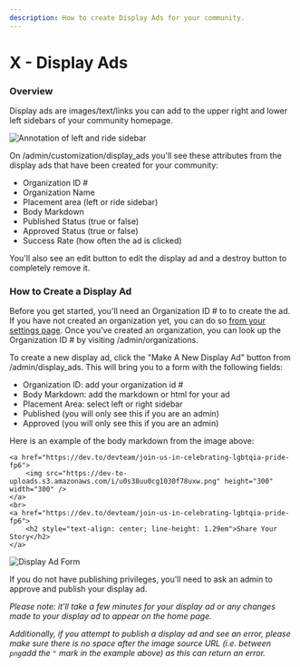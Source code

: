 ```yaml
---
description: How to create Display Ads for your community.
---
```


# X - Display Ads

### Overview

Display ads are images/text/links you can add to the upper right and lower left sidebars of your community homepage.

![Annotation of left and ride sidebar](/img/image-2020-10-19-at-3.38.53-pm.png)

On /admin/customization/display_ads you'll see these attributes from the display ads that have been created for your community:

- Organization ID \#
- Organization Name
- Placement area \(left or ride sidebar\)
- Body Markdown
- Published Status \(true or false\)
- Approved Status \(true or false\)
- Success Rate \(how often the ad is clicked\)

You'll also see an edit button to edit the display ad and a destroy button to completely remove it.

### How to Create a Display Ad

Before you get started, you'll need an Organization ID \# to to create the ad. If you have not created an organization yet, you can do so [from your settings page](../community-tips/organization-pages.md). Once you've created an organization, you can look up the Organization ID \# by visiting /admin/organizations.

To create a new display ad, click the "Make A New Display Ad" button from /admin/display_ads. This will bring you to a form with the following fields:

- Organization ID: add your organization id \#
- Body Markdown: add the markdown or html for your ad
- Placement Area: select left or right sidebar
- Published \(you will only see this if you are an admin\)
- Approved \(you will only see this if you are an admin\)

Here is an example of the body markdown from the image above:

```text
<a href="https://dev.to/devteam/join-us-in-celebrating-lgbtqia-pride-fp6">
    <img src="https://dev-to-uploads.s3.amazonaws.com/i/u0s38uu0cg1030f78uxw.png" height="300" width="300" />
</a>
<br>
<a href="https://dev.to/devteam/join-us-in-celebrating-lgbtqia-pride-fp6">
    <h2 style="text-align: center; line-height: 1.29em">Share Your Story</h2>
</a>
```

![Display Ad Form](/img/image-2020-10-19-at-3.58.42-pm.png)

If you do not have publishing privileges, you'll need to ask an admin to approve and publish your display ad.

_Please note: it'll take a few minutes for your display ad or any changes made to your display ad to appear on the home page._

_Additionally, if you attempt to publish a display ad and see an error, please make sure there is no space after the image source URL \(i.e. between `png`add the `"` mark in the example above\) as this can return an error._
